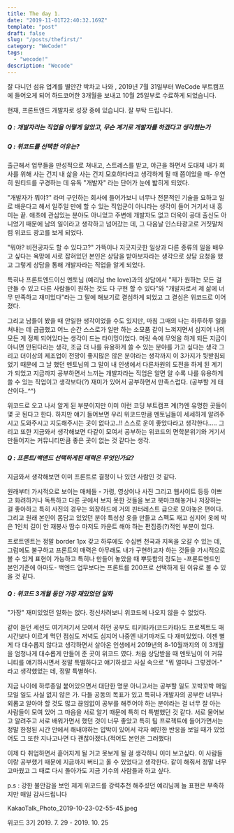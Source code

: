 ```yaml
---
title: The day 1.
date: "2019-11-01T22:40:32.169Z"
template: "post"
draft: false
slug: "/posts/thefirst/"
category: "WeCode!"
tags:
  - "wecode!"
description: "Wecode"
---
```


잘 다니던 섬유 업계를 별안간 박차고 나와 ,
2019년 7월 31일부터 WeCode 부트캠프에 들어오게 되어 하드코어한 3개월을 보내고
10월 25일부로 수료하게 되었습니다.

현재, 프론트앤드 개발자로 성장 중에 있습니다. 잘 부탁 드립니다.

##### Q : 개발자라는 직업을 어떻게 알았고, 무슨 계기로 개발자를 하겠다고 생각했는가

##### Q : 위코드를 선택한 이유는?

출근해서 업무들을 만성적으로 쳐내고, 스트레스를 받고, 야근을 하면서 도대체 내가 회사를 위해 사는 건지 내 삶을 사는 건지 모호하다라고 생각하게 될 때 쯤이었을 때-
우연히 원티드를 구경하는 데 유독 "개발자" 라는 단어가 눈에 밟히게 되었다.

"개발자가 뭐야?" 라며 구인하는 회사에 들어가보니 너무나 전문적인 기술을 요하고 일로 배운다고 해서 일주일 만에 할 수 있는 직업군이 아니라는 생각이 들어 거기서 내 흥미는 끝.
애초에 관심있는 분야도 아니었고 주변에 개발자도 없고 더욱이 공대 출신도 아니었기 때문에 남의 일이라고 생각하고 넘어갔는 데, 그 다음날 인스타광고로 거짓말처럼 위코드 광고를 보게 되었다.

"뭐야? 비전공자도 할 수 있다고?"
가뜩이나 지긋지긋한 일상과 다른 종류의 일을 배우고 싶다는 욕망에 사로 잡혀있던 본인은 상담을 받아보자라는 생각으로 상담 요청을 했고 그렇게 상담을 통해 개발자라는 직업을 알게 되었다.

특히나 프론트엔드이신 멘토님 (예리님 the love)과의 상담에서 "제가 원하는 모든 걸 만들 수 있고 다른 사람들이 원하는 것도 다 구현 할 수 있다"와 "개발자로서 제 삶에 너무 만족하고 재미있다"라는 그 말에 해보기로 결심하게 되었고 그 결심은 위코드로 이어졌다.

그리고 남들이 봤을 때 안일한 생각이었을 수도 있지만,
마침 그때의 나는 하루하루 일을 쳐내는 데 급급했고 어느 순간 스스로가 일만 하는 소모품 같이 느껴지면서 심지어 나의 모든 게 정체 되어있다는 생각이 드는 타이밍이었다.
머릿 속에 무엇을 하게 되든 지금이 아니면 안된다라는 생각,
조금 더 나를 유용하게 쓸 수 있는 분야를 가고 싶다는 생각 그리고 더이상의 제조업이 전망이 좋지많은 않은 분야라는 생각까지 이 3가지가 뒷받침되었기 때문에 그 날 했던 멘토님의 그 말이 내 인생에서 다른차원의 도전을 하게 된 계기가 되었고 지금까지 공부하면서 느끼는 개발자라는 직업은 알면 알 수록 나를 유용하게 쓸 수 있는 직업이고 생각보다(?) 재미가 있어서 공부하면서 만족스럽다. (공부할 게 태산이다..^^)

위코드로 오고 나서 알게 된 부분이지만 이미 이런 코딩 부트캠프 계(?)엔 유명한 곳들이 몇 곳 된다고 한다. 하지만 얘기 들어보면 우리 위코드만큼 멘토님들이 세세하게 알려주시고 도와주시고 지도해주시는 곳이 없다고..!!
스스로 운이 좋았다라고 생각한다.....
그리고 또한 지금와서 생각해보면 다같이 모여서 공부하는 위코드의 면학분위기와 거기서 만들어지는 커뮤니티만큼 좋은 곳이 없는 것 같다는 생각.

##### Q : 프론트/백앤드 선택하게된 매력은 무엇인가요?

지금와서 생각해보면 이미 프론트로 결정이 나 있던 사람인 것 같다.

원래부터 가시적으로 보이는 매체들 - 가령, 영상이나 사진 그리고 웹사이트 등등 이쁘고 화려하거나 독특하고 다른 곳에서 보지 못한 것들을 보고 북마크해놓거나 저장하는 걸 좋아하고 특히 사진의 경우는 외장하드에 거의 핀터레스트 급으로 모아놓은 편이다.
그리고 원래 본인이 몸담고 있었던 분야 특성상 옷을 만들고 스펙도 재고 심지어 옷에 박은 1인치 길이 안 재봉사 땀수 마저도 카운트 해야 하는 편집증(?)적인 부분이 있다.

프로트엔트는 정말 border 1px 갖고 하루에도 수십번 천국과 지옥을 오갈 수 있는 데,
그럼에도 불구하고 프론트의 매력은 아무래도 내가 구현하고자 하는 것들을 가시적으로 볼 수 있게 표현이 가능하고 특히나 만들어 놓았을 때 뿌듯함의 정도는 -프론트엔드인 본인기준에 아마도- 백엔드 업무보다는 프론트를 200프로 선택하게 된 이유로 볼 수 있을 것 같다.

##### Q : 위코드 3개월 동안 가장 재밌었던 일화

"가장" 재미있었던 일화는 없다.
정신차려보니 위코드에 나오지 않을 수 없었다.

같이 듣던 세션도 여기저기서 모여서 하던 공부도 티키타카(코드카타)도 프로젝트도 매 시간보다 이르게 먹던 점심도 저녁도 심지어 나중엔 내기마저도 다 재미있었다.
이젠 별 게 다 대수롭지 않다고 생각하면서 살아온 인생에서 2019년의 8-10월까지의 이 3개월을 엄청나게 대수롭게 만들어 준 곳이 위코드 였다.
처음 상담받을 때 멘토님이 이 커뮤니티를 얘기하시면서 정말 특별하다고 얘기하셨고 사실 속으로 "뭐 얼마나 그렇겠어-" 라고 생각했었는 데,
정말 특별하다.

지금 나이에 하루종일 붙어있으면서 대단한 명분 아니고서는 공부할 일도 꼬박꼬박 매일 모일 일도 사실 없지 않은 가.
다들 공동의 목표가 있고 특히나 개발자의 공부란 너무나 외롭고 알아야 할 것도 많고 끊임없이 공부를 해주어야 하는 분야라는 걸 너무 잘 아는 사람들이 모여 있어 그 마음을 서로 알기 때문에 특히 더 특별했던 것 같다.
서로 물어보고 알려주고 서로 배워가면서 했던 것이 너무 좋았고 특히 팀 프로젝트에 들어가면서는 정말 한정된 시간 안에서 해내야하는 압박이 있어서 각자 예민한 반응을 보일 때가 있었어도 그 또한 지나고나면 다 괜찮아졌다.(적어도 본인은 그러했다)

이제 다 취업하면서 흩어지게 될 거고 못보게 될 걸 생각하니 이미 보고싶다.
이 사람들이랑 공부했기 때문에 지금까지 버티고 올 수 있었다고 생각한다. 같이 해줘서 정말 너무 고마웠고 그 때로 다시 돌아가도 지금 기수의 사람들과 하고 싶다.

p.s : 강한 불안감을 보인 제게 위코드를 강력추천 해주셨던 예리님께 늘 표현은 부족하지만 매일 감사드립니다

KakaoTalk_Photo_2019-10-23-02-55-45.jpeg

위코드 3기 2019. 7. 29 - 2019. 10. 25

